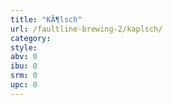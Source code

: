 ```yaml
---
title: "KÃ¶lsch"
url: /faultline-brewing-2/kaplsch/
category: 
style: 
abv: 0
ibu: 0
srm: 0
upc: 0
---
```


